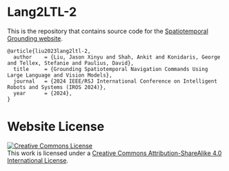 # Lang2LTL-2

This is the repository that contains source code for the [Spatiotemporal Grounding website](https://spatiotemporal-ground.github.io/).

```
@article{liu2023lang2ltl-2,
  author    = {Liu, Jason Xinyu and Shah, Ankit and Konidaris, George and Tellex, Stefanie and Paulius, David},
  title     = {Grounding Spatiotemporal Navigation Commands Using Large Language and Vision Models},
  journal   = {2024 IEEE/RSJ International Conference on Intelligent Robots and Systems (IROS 2024)},
  year      = {2024},
}
```

# Website License
<a rel="license" href="http://creativecommons.org/licenses/by-sa/4.0/"><img alt="Creative Commons License" style="border-width:0" src="https://i.creativecommons.org/l/by-sa/4.0/88x31.png" /></a><br />This work is licensed under a <a rel="license" href="http://creativecommons.org/licenses/by-sa/4.0/">Creative Commons Attribution-ShareAlike 4.0 International License</a>.
